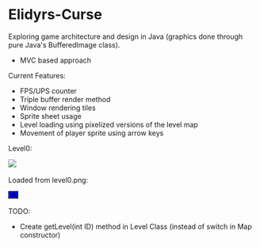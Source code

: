 # Elidyrs-Curse

Exploring game architecture and design in Java (graphics done through pure Java's BufferedImage class).
- MVC based approach

Current Features:
- FPS/UPS counter
- Triple buffer render method
- Window rendering tiles
- Sprite sheet usage
- Level loading using pixelized versions of the level map
- Movement of player sprite using arrow keys

Level0:

![](https://i.imgur.com/nHtQ01S.png)

Loaded from level0.png:

![](https://github.com/Automage/Elidyrs-Curse/blob/master/res/levels/level0.png)


TODO: 

- Create getLevel(int ID) method in Level Class (instead of switch in Map constructor)
